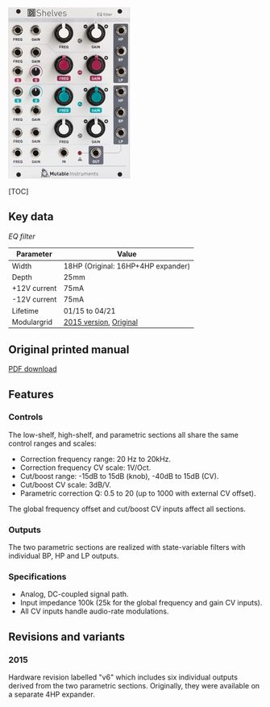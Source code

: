 ![](images/front_small.jpg)

[TOC]

## Key data

*EQ filter*

Parameter    | Value
-------------|------
Width        | 18HP (Original: 16HP+4HP expander)
Depth        | 25mm
+12V current | 75mA
-12V current | 75mA
Lifetime     | 01/15 to 04/21
Modulargrid  | [2015 version](https://www.modulargrid.net/e/mutable-instruments-shelves-2015), [Original](https://www.modulargrid.net/e/mutable-instruments-shelves)

## Original printed manual

[PDF download](downloads/shelves_quickstart.pdf)

## Features

### Controls

The low-shelf, high-shelf, and parametric sections all share the same control ranges and scales:

* Correction frequency range: 20 Hz to 20kHz.
* Correction frequency CV scale: 1V/Oct.
* Cut/boost range: -15dB to 15dB (knob), -40dB to 15dB (CV).
* Cut/boost CV scale: 3dB/V.
* Parametric correction Q: 0.5 to 20 (up to 1000 with external CV offset).

The global frequency offset and cut/boost CV inputs affect all sections.

### Outputs

The two parametric sections are realized with state-variable filters with individual BP, HP and LP outputs.

### Specifications

* Analog, DC-coupled signal path.
* Input impedance 100k (25k for the global frequency and gain CV inputs).
* All CV inputs handle audio-rate modulations.

## Revisions and variants

### 2015

Hardware revision labelled "v6" which includes six individual outputs derived from the two parametric sections. Originally, they were available on a separate 4HP expander.